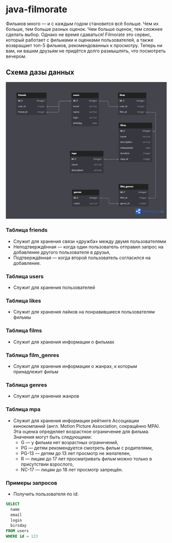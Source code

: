 # java-filmorate

Фильмов много — и с каждым годом становится всё больше.
Чем их больше, тем больше разных оценок.
Чем больше оценок, тем сложнее сделать выбор. Однако не время сдаваться!
Filmorate это сервис, который работает с фильмами и оценками пользователей,
а также возвращает топ-5 фильмов, рекомендованных к просмотру.
Теперь ни вам, ни вашим друзьям не придётся долго размышлять,
что посмотреть вечером.

## Схема дазы данных

![Схема базы данных](./db_schema.png)

### Таблица friends

* Служит для хранения связи «дружба» между двумя пользователями
* Неподтверждённая — когда один пользователь отправил запрос на добавление другого пользователя в друзья,
* Подтверждённая — когда второй пользователь согласился на добавление.

### Таблица users

* Служит для хранения пользователей

### Таблица likes

* Служит для хранения лайков на понравившиеся пользователям фильмы

### Таблица films

* Служит для хранения информации о фильмах

### Таблица film_genres

* Служит для хранения информации о жанрах, к которым принадлежит фильм

### Таблица genres

* Служит для хранения жанров

### Таблица mpa

* Служит для хранения информации рейтинге Ассоциации кинокомпаний
  (англ. Motion Picture Association, сокращённо МРА).
  Эта оценка определяет возрастное ограничение для фильма.
  Значения могут быть следующими:
    - G — у фильма нет возрастных ограничений,
    - PG — детям рекомендуется смотреть фильм с родителями,
    - PG-13 — детям до 13 лет просмотр не желателен,
    - R — лицам до 17 лет просматривать фильм можно только в присутствии взрослого,
    - NC-17 — лицам до 18 лет просмотр запрещён.

### Примеры запросов

* Получить пользователя по id:

```SQL
SELECT 
  name
  email
  login
  birsday
FROM users
WHERE id = 123
```